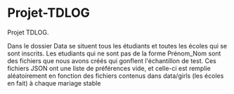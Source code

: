 # Projet-TDLOG

Projet TDLOG.

Dans le dossier Data se situent tous les étudiants et toutes les écoles qui se sont inscrits. Les etudiants qui ne sont pas 
de la forme Prénom_Nom sont des fichiers que nous avons créés qui gonflent l'échantillon de test. Ces fichiers JSON ont une liste
de préférences vide, et celle-ci est remplie aléatoirement en fonction des fichiers contenus dans data/girls (les écoles en fait)
à chaque mariage stable
